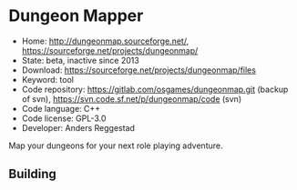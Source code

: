 # Dungeon Mapper

- Home: http://dungeonmap.sourceforge.net/, https://sourceforge.net/projects/dungeonmap/
- State: beta, inactive since 2013
- Download: https://sourceforge.net/projects/dungeonmap/files
- Keyword: tool
- Code repository: https://gitlab.com/osgames/dungeonmap.git (backup of svn), https://svn.code.sf.net/p/dungeonmap/code (svn)
- Code language: C++
- Code license: GPL-3.0
- Developer: Anders Reggestad

Map your dungeons for your next role playing adventure.

## Building
